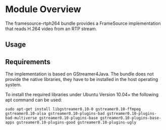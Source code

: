 # Module Overview

The framesource-rtph264 bundle provides a FrameSource implementation that reads H.264 video
from an RTP stream.

## Usage

## Requirements

The implementation is based on GStreamer4Java. The bundle does not
provide the native libraries, they have to be installed in the host
operating system.

To install the required libraries under Ubuntu Version 10.04+ the
following apt command can be used:

`sudo apt-get install libgstreamer0.10-0 gstreamer0.10-ffmpeg gstreamer0.10-alsa gstreamer0.10-plugins-bad gstreamer0.10-plugins-bad-multiverse gstreamer0.10-plugins-base gstreamer0.10-plugins-base-apps gstreamer0.10-plugins-good gstreamer0.10-plugins-ugly`

